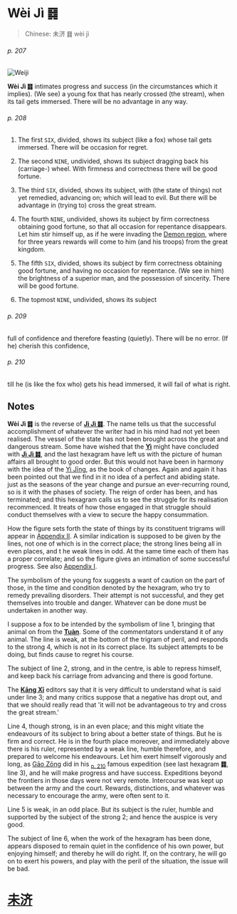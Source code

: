 # Wèi Jì ䷿

> Chinese: 未济 ䷿ wèi jì

###### p. 207

![Weiji](https://88o.io/wp-content/uploads/2018/09/64-e69caae6b58eweiji.jpg)

**Wèi Jì ䷿** intimates progress and success (in the circumstances which it implies).
(We see) a young fox that has nearly crossed (the stream), when its tail gets immersed. There will be no advantage in any way.

###### p. 208

1. The first `SIX`, divided, shows its subject (like a fox) whose tail gets immersed. There will be occasion for regret.

2. The second `NINE`, undivided, shows its subject dragging back his (carriage-) wheel. With firmness and correctness there will be good fortune.

3. The third `SIX`, divided, shows its subject, with (the state of things) not yet remedied, advancing on; which will lead to evil. But there will be advantage in (trying to) cross the great stream.

4. The fourth `NINE`, undivided, shows its subject by firm correctness obtaining good fortune, so that all occasion for repentance disappears.
Let him stir himself up, as if he were invading the [Demon region](https://en.wikipedia.org/wiki/Guifang), where for three years rewards will come to him (and his troops) from the great kingdom.

5. The fifth `SIX`, divided, shows its subject by firm correctness obtaining good fortune, and having no occasion for repentance.
(We see in him) the brightness of a superior man, and the possession of sincerity. There will be good fortune.

6. The topmost `NINE`, undivided, shows its subject

###### p. 209

full of confidence and therefore feasting (quietly). There will be no error. (If he) cherish this confidence,

###### p. 210

till he (is like the fox who) gets his head immersed, it will fail of what is right.

## Notes

**Wèi Jì ䷿** is the reverse of [**Jì Jì ䷾**](e697a2e6b58ejiji.md). The name tells us that the successful accomplishment of whatever the writer had in his mind had not yet been realised.
The vessel of the state has not been brought across the great and dangerous stream. Some have wished that the [**Yì**](https://en.wikipedia.org/wiki/I_Ching) might have concluded with [**Jì Jì ䷾**](e697a2e6b58ejiji.md),
and the last hexagram have left us with the picture of human affairs all brought to good order. But this would not have been in harmony with the idea of the [Yì Jīng](https://en.wikipedia.org/wiki/I_Ching), as the book of changes. Again and again it has been pointed out that we find in it no idea of a perfect and abiding state. just as the seasons of the year change and pursue an ever-recurring round, so is it with the phases of society. The reign of order has been, and has terminated; and this hexagram calls us to see the struggle for its realisation recommenced. It treats of how those engaged in that struggle should conduct themselves with a view to secure the happy consummation.

How the figure sets forth the state of things by its constituent trigrams will appear in [Appendix II](appendix02.md). A similar indication is supposed to be given by the lines, not one of which is in the correct place; the strong lines being all in even places, and t he weak lines in odd. At the same time each of them has a proper correlate; and so the figure gives an intimation of some successful progress. See also [Appendix I](appendix01.md).

The symbolism of the young fox suggests a want of caution on the part of those, in the time and condition denoted by the hexagram, who try to remedy prevailing disorders. Their attempt is not successful, and they get themselves into trouble and danger. Whatever can be done must be undertaken in another way.

I suppose a fox to be intended by the symbolism of line 1, bringing that animal on from the [**Tuàn**](https://en.wikipedia.org/wiki/Ten_Wings). Some of the commentators understand it of any animal. The line is weak, at the bottom of the trigram of peril, and responds to the strong 4, which is not in its correct place. Its subject attempts to be doing, but finds cause to regret his course.

The subject of line 2, strong, and in the centre, is able to repress himself, and keep back his carriage from advancing and there is good fortune.

The [**Kāng Xī**](https://en.wikipedia.org/wiki/Kangxi_Dictionary) editors say that it is very difficult to understand what is said under line 3; and many critics suppose that a negative has dropt out, and that we should really read that 'it will not be advantageous to try and cross the great stream.'

Line 4, though strong, is in an even place; and this might vitiate the endeavours of its subject to bring about a better state of things. But he is firm and correct. He is in the fourth place moreover, and immediately above there is his ruler, represented by a weak line, humble therefore, and prepared to welcome his endeavours. Let him exert himself vigorously and long, as [Gāo Zōng](https://zh.wikipedia.org/zh-cn/高宗) did in his <sub>[p. 210](#p-210)</sub> famous expedition (see last hexagram **䷿**, line 3), and he will make progress and have success. Expeditions beyond the frontiers in those days were not very remote. Intercourse was kept up between the army and the court. Rewards, distinctions, and whatever was necessary to encourage the army, were often sent to it.

Line 5 is weak, in an odd place. But its subject is the ruler, humble and supported by the subject of the strong 2; and hence the auspice is very good.

The subject of line 6, when the work of the hexagram has been done, appears disposed to remain quiet in the confidence of his own power, but enjoying himself; and thereby he will do right. If, on the contrary, he will go on to exert his powers, and play with the peril of the situation, the issue will be bad.

# [未济](e69caae6b58eweiji_cn.md)
